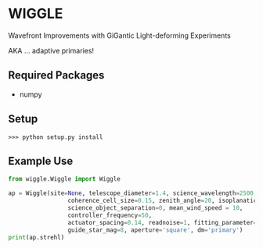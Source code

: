 WIGGLE
======
Wavefront Improvements with GiGantic Light-deforming Experiments 

AKA ... adaptive primaries!

Required Packages
-----------------
- numpy


Setup
-----
```
>>> python setup.py install 
```

Example Use
-----------

```python
from wiggle.Wiggle import Wiggle

ap = Wiggle(site=None, telescope_diameter=1.4, science_wavelength=2500,
                 coherence_cell_size=0.15, zenith_angle=20, isoplanatic_angle=14,
                 science_object_separation=0, mean_wind_speed = 10,
                 controller_frequency=50,
                 actuator_spacing=0.14, readnoise=1, fitting_parameter=0.3,
                 guide_star_mag=8, aperture='square', dm='primary') 
print(ap.strehl)
```
